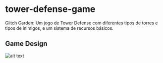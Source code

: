 # tower-defense-game

Glitch Garden: Um jogo de Tower Defense com diferentes tipos de torres e tipos de inimigos, e um sistema de recursos básicos.

## Game Design

![alt text](http://url/to/img.png)
